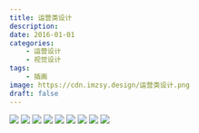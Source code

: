 ```yaml
---
title: 运营类设计
description: 
date: 2016-01-01
categories: 
    - 运营设计
    - 视觉设计
tags: 
    - 插画
image: https://cdn.imzsy.design/运营类设计.png
draft: false
---
```




![](https://cdn.imzsy.design/FlYlgRcjVK6Hwapby4DNyccN8Rye)
![](https://cdn.imzsy.design/FrD94TF_kIbeFisB17UC7v6Qy-Ah)
![](https://cdn.imzsy.design/Frezg-pPyBCsrEJFZM4esLUHo0fz)
![](https://cdn.imzsy.design/Fkqk2WmyXr-2IypOQZG-qJcwa99h)
![](https://cdn.imzsy.design/Fg0nK45E9oxJTUePH9XhcHbCAC-C)
![](https://cdn.imzsy.design/Fl4Py0J64ZH0xgwagIfjYE96kk9d)
![](https://cdn.imzsy.design/FvcXf6TWYnSpQpVypwfASLjWmBH8)
![](https://cdn.imzsy.design/FlBvCXfVhdL-aNR4i2mfxsBdOE7e)
![](https://cdn.imzsy.design/FoGHMV1awSSTFwqCaFrhZrcXAbR4)